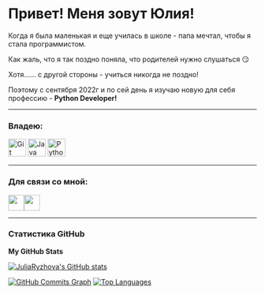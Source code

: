 
Привет! Меня зовут Юлия!
============================================================================================================================
Когда я была маленькая и еще училась в школе - папа мечтал, чтобы я стала программистом. 

Как жаль, что я так поздно поняла, что родителей нужно слушаться :smirk:

Хотя...... с другой стороны - учиться никогда не поздно! 

Поэтому с сентября 2022г и по сей день я изучаю новую для себя профессию - **Python Developer!**

---


### Владею:

<p align="left">
<a href="https://git-scm.com/" target="_blank" rel="noreferrer"><img src="https://raw.githubusercontent.com/danielcranney/readme-generator/main/public/icons/skills/git-colored.svg" width="36" height="36" alt="Git" /></a>
<a href="https://www.oracle.com/java/" target="_blank" rel="noreferrer"><img src="https://raw.githubusercontent.com/danielcranney/readme-generator/main/public/icons/skills/java-colored.svg" width="36" height="36" alt="Java" /></a>
<a href="https://www.python.org/" target="_blank" rel="noreferrer"><img src="https://raw.githubusercontent.com/danielcranney/readme-generator/main/public/icons/skills/python-colored.svg" width="36" height="36" alt="Python" /></a>
</p>

---


### Для связи со мной:
<a href="https://t.me/julyss88" target="_blank" rel="noreferrer"><img src="https://i.pinimg.com/originals/52/f6/4b/52f64b4f80b236249b40048a9b63d27d.png" width="32" height="32" /></a><a href="https://vk.com/julys" target="_blank" rel="noreferrer"><img src="https://deskmed.ru/wp-content/files/photo-2-1536x1536.png" width="32" height="32" /></a></p>

---


### Статистика GitHub

<b>My GitHub Stats</b>

<a href="http://www.github.com/JuliaRyzhova"><img src="https://github-readme-stats.vercel.app/api?username=JuliaRyzhova&show_icons=true&hide=issues,&count_private=true&title_color=0891b2&text_color=ffffff&icon_color=0891b2&bg_color=1c1917&hide_border=true&show_icons=true" alt="JuliaRyzhova's GitHub stats" /></a>

<a href="http://www.github.com/JuliaRyzhova"><img src="https://github-readme-activity-graph.cyclic.app/graph?username=JuliaRyzhova&bg_color=1c1917&color=ffffff&line=0891b2&point=ffffff&area_color=1c1917&area=true&hide_border=true&custom_title=GitHub%20Commits%20Graph" alt="GitHub Commits Graph" /></a>
<a href="https://github.com/JuliaRyzhova" align="left"><img src="https://github-readme-stats.vercel.app/api/top-langs/?username=JuliaRyzhova&langs_count=10&title_color=0891b2&text_color=ffffff&icon_color=0891b2&bg_color=1c1917&hide_border=true&locale=en&custom_title=Top%20%Languages" alt="Top Languages" /></a>
